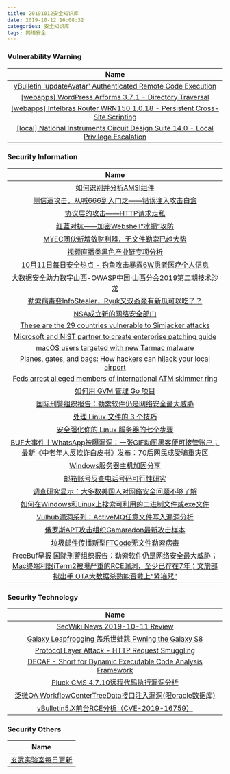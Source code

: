 ```yaml
---
title: 20191012安全知识库
date: 2019-10-12 16:08:32
categories: 安全知识库
tags: 网络安全
---
```

###  						       							Vulnerability Warning

|                             Name                             |
| :----------------------------------------------------------: |
|[vBulletin 'updateAvatar' Authenticated Remote Code Execution](https://www.seebug.org/vuldb/ssvid-98084)|
|[[webapps] WordPress Arforms 3.7.1 - Directory Traversal](https://www.exploit-db.com/exploits/47492)|
|[[webapps] Intelbras Router WRN150 1.0.18 - Persistent Cross-Site Scripting](https://www.exploit-db.com/exploits/47491)|
|[[local] National Instruments Circuit Design Suite 14.0 - Local Privilege Escalation](https://www.exploit-db.com/exploits/47490)|

### 						        							Security Information
|                             Name                                    |
| :----------------------------------------------------------: |
|[如何识别并分析AMSI组件](https://www.anquanke.com/post/id/187916)|
|[侧信道攻击，从喊666到入门之——错误注入攻击白盒](https://www.anquanke.com/post/id/188340)|
|[协议层的攻击——HTTP请求走私](https://www.anquanke.com/post/id/188293)|
|[红蓝对抗——加密Webshell“冰蝎”攻防](https://www.anquanke.com/post/id/187874)|
|[MYEC团伙新增敛财利器，无文件勒索已趋大势](https://www.anquanke.com/post/id/188287)|
|[视频直播类黑色产业链专项分析](https://www.anquanke.com/post/id/188213)|
|[10月11日每日安全热点 - 钓鱼攻击暴露6W患者医疗个人信息](https://www.anquanke.com/post/id/188337)|
|[大数据安全助力数字山西-OWASP中国·山西分会2019第二期技术沙龙](https://www.secpulse.com/archives/115284.html)|
|[勒索病毒变InfoStealer，Ryuk又双叒叕有新瓜可以吃了？](https://www.secpulse.com/archives/115257.html)|
|[NSA成立新的网络安全部门](https://www.secpulse.com/archives/115219.html)|
|[These are the 29 countries vulnerable to Simjacker attacks](https://www.zdnet.com/article/these-are-the-29-countries-vulnerable-to-simjacker-attacks/#ftag=RSSbaffb68)|
|[Microsoft and NIST partner to create enterprise patching guide](https://www.zdnet.com/article/microsoft-and-nist-partner-to-create-enterprise-patching-guide/#ftag=RSSbaffb68)|
|[macOS users targeted with new Tarmac malware](https://www.zdnet.com/article/macos-users-targeted-with-new-tarmac-malware/#ftag=RSSbaffb68)|
|[Planes, gates, and bags: How hackers can hijack your local airport](https://www.zdnet.com/article/planes-gates-and-bags-how-hackers-can-hijack-your-local-airport/#ftag=RSSbaffb68)|
|[Feds arrest alleged members of international ATM skimmer ring](https://www.zdnet.com/article/feds-arrest-alleged-members-of-international-atm-skimmer-ring/#ftag=RSSbaffb68)|
|[如何用 GVM 管理 Go 项目](https://linux.cn/article-11447-1.html?utm_source=rss&utm_medium=rss)|
|[国际刑警组织报告：勒索软件仍是网络安全最大威胁](https://linux.cn/article-11446-1.html?utm_source=rss&utm_medium=rss)|
|[处理 Linux 文件的 3 个技巧](https://linux.cn/article-11445-1.html?utm_source=rss&utm_medium=rss)|
|[安全强化你的 Linux 服务器的七个步骤](https://linux.cn/article-11444-1.html?utm_source=rss&utm_medium=rss)|
|[BUF大事件丨WhatsApp被曝漏洞：一张GIF动图黑客便可接管账户；最新《中老年人反欺诈白皮书》发布：70后网民成受骗重灾区](https://www.freebuf.com/news/216260.html)|
|[Windows服务器主机加固分享](https://www.freebuf.com/articles/system/215787.html)|
|[邮箱账号反查电话号码可行性研究](https://www.freebuf.com/articles/others-articles/215097.html)|
|[调查研究显示：大多数美国人对网络安全问题不够了解](https://www.freebuf.com/news/216368.html)|
|[如何在Windows和Linux上搜索可利用的二进制文件或exe文件](https://www.freebuf.com/sectool/214286.html)|
|[Vulhub漏洞系列：ActiveMQ任意文件写入漏洞分析](https://www.freebuf.com/vuls/213760.html)|
|[俄罗斯APT攻击组织Gamaredon最新攻击样本](https://www.freebuf.com/articles/system/215126.html)|
|[垃圾邮件传播新型FTCode无文件勒索病毒](https://www.freebuf.com/articles/system/215888.html)|
|[FreeBuf早报  国际刑警组织报告：勒索软件仍是网络安全最大威胁；Mac终端利器iTerm2被曝严重的RCE漏洞，至少已存在7年；文旅部拟出手 OTA大数据杀熟能否戴上“紧箍咒”](https://www.freebuf.com/news/216320.html)|

### 						        							Security  Technology
|                             Name                                    |
| :----------------------------------------------------------: |
|[SecWiki News 2019-10-11 Review](http://www.sec-wiki.com/?2019-10-11)|
|[Galaxy Leapfrogging 盖乐世蛙跳 Pwning the Galaxy S8](https://paper.seebug.org/1050/)|
|[Protocol Layer Attack - HTTP Request Smuggling](https://paper.seebug.org/1049/)|
|[DECAF - Short for Dynamic Executable Code Analysis Framework](http://www.kitploit.com/2019/10/decaf-short-for-dynamic-executable-code.html)|
|[Pluck CMS 4.7.10远程代码执行漏洞分析](http://xz.aliyun.com/t/6486)|
|[泛微OA WorkflowCenterTreeData接口注入漏洞(限oracle数据库)](http://xz.aliyun.com/t/6531)|
|[vBulletin5.X前台RCE分析（CVE-2019-16759）](http://xz.aliyun.com/t/6495)|

### 						        							Security  Others
|                             Name                                    |
| :----------------------------------------------------------: |
|[玄武实验室每日更新](https://weibo.com/p/1006065582522936/wenzhang?from=page_100606_profile&wvr=6&mod=wenzhangmore)|
